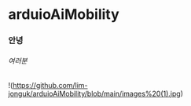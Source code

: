 # arduioAiMobility

### 안녕

###### 여러분
 !(https://github.com/lim-jonguk/arduioAiMobility/blob/main/images%20(1).jpg)
